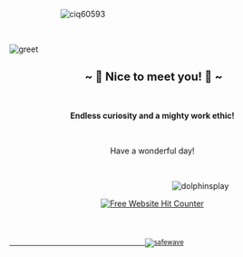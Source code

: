 &emsp; &emsp; &emsp; &emsp; &emsp;  ![ciq60593](https://github.com/TankEngine-ish/TankEngine-ish/assets/131184681/0d012ea0-b2b6-44ff-b1be-2ec4d232394e)

<br />

![greet](https://github.com/TankEngine-ish/TankEngine-ish/assets/131184681/41030361-5ccb-4c7f-b076-5280e7797da5)


<h2 align="center" style="font-size: 20px"> ~ 📇 Nice to meet you! 📇 ~</h2>
<br />

<p align="center">
<strong>Endless curiosity and a mighty work ethic!</strong>
</p>

<br />
<p align="center">
Have a wonderful day!
</p>
<br />

&emsp; &emsp; &emsp; &emsp; &emsp; &emsp; &emsp; &emsp; &emsp; &emsp; &emsp; &emsp; &emsp; &emsp; &emsp; &emsp; ![dolphinsplay](https://github.com/TankEngine-ish/TankEngine-ish/assets/131184681/970592bf-3e12-4ccc-81b1-0763b8ac6630)
<br />


<div align='center'><a href='https://www.free-website-hit-counter.com'><img src='https://www.free-website-hit-counter.com/c.php?d=9&id=157178&s=16' border='0' alt='Free Website Hit Counter'></a><br / ><small><a href='https://www.free-website-hit-counter.com'></div>
<br />
<br />
<br />

&emsp; &emsp; &emsp; &emsp; &emsp; &emsp; &emsp; &emsp; &emsp; &emsp; &emsp; &emsp; &emsp; &emsp; &emsp; &emsp;  ![safewave](https://github.com/TankEngine-ish/TankEngine-ish/assets/131184681/c391e676-ee21-4dc9-b8a0-483466be4849)

